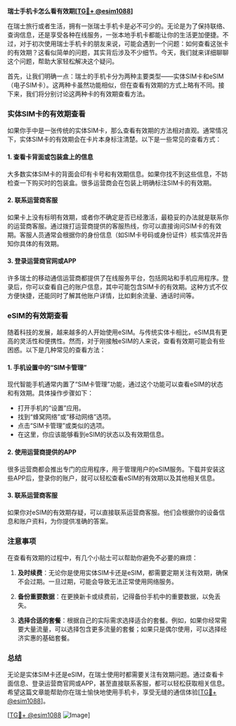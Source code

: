 **瑞士手机卡怎么看有效期[[TG💪+ @esim1088](https://t.me/s/esim1088)]**

在瑞士旅行或者生活，拥有一张瑞士手机卡是必不可少的。无论是为了保持联络、查询信息，还是享受各种在线服务，一张本地手机卡都能让你的生活更加便捷。不过，对于初次使用瑞士手机卡的朋友来说，可能会遇到一个问题：如何查看这张卡的有效期？这看似简单的问题，其实背后涉及不少细节。今天，我们就来详细聊聊这个问题，帮助大家轻松解决这个疑问。

首先，让我们明确一点：瑞士的手机卡分为两种主要类型——实体SIM卡和eSIM（电子SIM卡）。这两种卡虽然功能相似，但在查看有效期的方式上略有不同。接下来，我们将分别讨论这两种卡的有效期查看方法。

### 实体SIM卡的有效期查看

如果你手中是一张传统的实体SIM卡，那么查看有效期的方法相对直观。通常情况下，实体SIM卡的有效期会在卡片本身标注清楚。以下是一些常见的查看方式：

#### 1. 查看卡背面或包装盒上的信息
大多数实体SIM卡的背面会印有卡号和有效期信息。如果你找不到这些信息，不妨检查一下购买时的包装盒。很多运营商会在包装上明确标注SIM卡的有效期。

#### 2. 联系运营商客服
如果卡上没有标明有效期，或者你不确定是否已经激活，最稳妥的办法就是联系你的运营商客服。通过拨打运营商提供的客服热线，你可以直接询问SIM卡的有效期。客服人员通常会根据你的身份信息（如SIM卡号码或身份证件）核实情况并告知你具体的有效期。

#### 3. 登录运营商官网或APP
许多瑞士的移动通信运营商都提供了在线服务平台，包括网站和手机应用程序。登录后，你可以查看自己的账户信息，其中可能包含SIM卡的有效期。这种方式不仅方便快捷，还能同时了解其他账户详情，比如剩余流量、通话时间等。

### eSIM的有效期查看

随着科技的发展，越来越多的人开始使用eSIM。与传统实体卡相比，eSIM具有更高的灵活性和便携性。然而，对于刚接触eSIM的人来说，查看有效期可能会有些困惑。以下是几种常见的查看方法：

#### 1. 手机设置中的“SIM卡管理”
现代智能手机通常内置了“SIM卡管理”功能，通过这个功能可以查看eSIM的状态和有效期。具体操作步骤如下：
- 打开手机的“设置”应用。
- 找到“蜂窝网络”或“移动网络”选项。
- 点击“SIM卡管理”或类似的选项。
- 在这里，你应该能够看到eSIM的状态以及有效期信息。

#### 2. 使用运营商提供的APP
很多运营商都会推出专门的应用程序，用于管理用户的eSIM服务。下载并安装这些APP后，登录你的账户，就可以轻松查看eSIM的有效期以及其他相关信息。

#### 3. 联系运营商客服
如果你对eSIM的有效期存疑，可以直接联系运营商客服。他们会根据你的设备信息和账户资料，为你提供准确的答案。

### 注意事项

在查看有效期的过程中，有几个小贴士可以帮助你避免不必要的麻烦：

1. **及时续费**：无论你是使用实体SIM卡还是eSIM，都需要定期关注有效期，确保不会过期。一旦过期，可能会导致无法正常使用网络服务。

2. **备份重要数据**：在更换新卡或续费前，记得备份手机中的重要数据，以免丢失。

3. **选择合适的套餐**：根据自己的实际需求选择适合的套餐。例如，如果你经常需要大量流量，可以选择包含更多流量的套餐；如果只是偶尔使用，可以选择经济实惠的基础套餐。

### 总结

无论是实体SIM卡还是eSIM，在瑞士使用时都需要关注有效期问题。通过查看卡面信息、登录运营商官网或APP，甚至直接联系客服，都可以轻松获取相关信息。希望这篇文章能帮助你在瑞士愉快地使用手机卡，享受无缝的通信体验[[TG💪+ @esim1088](https://t.me/s/esim1088)]。

[[TG💪+ @esim1088](https://t.me/s/esim1088) ![Image](https://i.postimg.cc/4NQfJmqS/Snipaste-2025-05-13-00-14-12.png)]